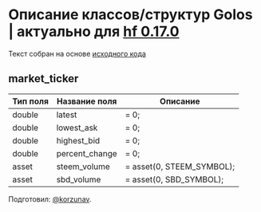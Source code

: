 # Описание классов/структур Golos | актуально для [hf 0.17.0](https://github.com/GolosChain/golos/releases/tag/v0.17.0)
Текст собран на основе [исходного кода](https://github.com/GolosChain/golos/tree/master/plugins/market_history/include/golos/plugins/market_history/market_history_objects.hpp)

## market_ticker


|Тип поля|Название поля|Описание|
|--------|-------------|--------|
|double|latest|= 0;|
|double|lowest_ask|= 0;|
|double|highest_bid|= 0;|
|double|percent_change|= 0;|
|asset|steem_volume|= asset(0, STEEM_SYMBOL);|
|asset|sbd_volume|= asset(0, SBD_SYMBOL);|

Подготовил: [@korzunav](https://golos.io/@korzunav).

